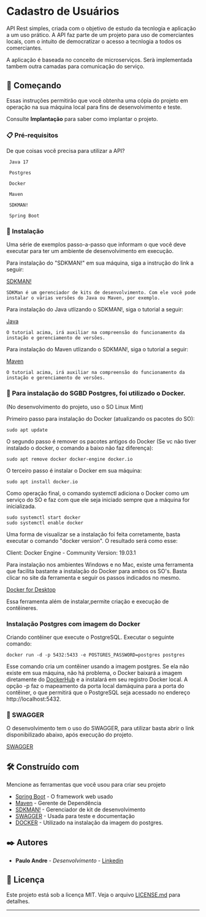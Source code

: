 # Cadastro de Usuários

API Rest simples, criada com o objetivo de estudo da tecnlogia e aplicação a um uso prático. A API faz parte de um projeto para uso de comerciantes locais, com o intuito de democratizar o acesso a tecnlogia a todos os comerciantes.

A aplicação é baseada no conceito de microserviços. Serà implementada tambem outra camadas para comunicaçâo do serviço.

## 🚀 Começando

Essas instruções permitirão que você obtenha uma cópia do projeto em operação na sua máquina local para fins de desenvolvimento e teste.

Consulte **Implantação** para saber como implantar o projeto.

### 📋 Pré-requisitos

De que coisas você precisa para utilizar a API?

```
 Java 17
 
 Postgres
 
 Docker
 
 Maven
 
 SDKMAN!
 
 Spring Boot
```

### 🔧 Instalação

Uma série de exemplos passo-a-passo que informam o que você deve executar para ter um ambiente de desenvolvimento em execução.

Para instalação do "SDKMAN!" em sua máquina, siga a instrução do link a seguir:

[SDKMAN!](https://sdkman.io/install) 

```
SDKMan é um gerenciador de kits de desenvolvimento. Com ele você pode instalar o várias versões do Java ou Maven, por exemplo.
```

Para instalação do Java utlizando o SDKMAN!, siga o tutorial a seguir:

[Java](https://medium.com/@luksrn/dica-sdkman-gerenciador-de-sdks-na-plataforma-java-dd594fb538f4) 

```
O tutorial acima, irá auxiliar na compreensão do funcionamento da instação e gerenciamento de versões. 
```

Para instalação do Maven utlizando o SDKMAN!, siga o tutorial a seguir:

[Maven](https://franciscochaves.com.br/blog/instale-o-maven-com-sdkman) 

```
O tutorial acima, irá auxiliar na compreensão do funcionamento da instação e gerenciamento de versões. 
```
### 🔧 Para instalação do SGBD Postgres, foi utilizado o Docker. 

(No desenvolvimento do projeto, uso o SO Linux Mint)

Primeiro passo para instalação do Docker (atualizando os pacotes do SO):

```
sudo apt update
```
O segundo passo é remover os pacotes antigos do Docker (Se vc não tiver instalado o docker, o comando a baixo não faz diferença):

```
sudo apt remove docker docker-engine docker.io
```

O terceiro passo é instalar o Docker em sua máquina:

```
sudo apt install docker.io
```

Como operação final, o comando systemctl adiciona o Docker como um serviço do SO e faz com que ele seja iniciado sempre que a máquina for inicializada.

```
sudo systemctl start docker
sudo systemctl enable docker

```

Uma forma de visualizar se a instalação foi feita corretamente, basta executar o comando "docker version". O resultado será como esse:

Client: Docker Engine - Community
Version:
19.03.1

Para instalação nos ambientes Windows e no Mac, existe uma ferramenta que facilita bastante a instalação do Docker para ambos os SO's.
Basta clicar no site da ferramenta e seguir os passos indicados no mesmo.

[Docker for Desktop](https://www.docker.com/products/docker-desktop/) 

Essa ferramenta além de instalar,permite criação e execução de contêineres.


### Instalação Postgres com imagem do Docker

Criando contêiner que execute o PostgreSQL. Executar o seguinte comando:

```
docker run -d -p 5432:5433 -e POSTGRES_PASSWORD=postgres postgres
```
Esse comando cria um contêiner usando a imagem postgres. Se ela não existe em sua máquina, não há problema, o Docker baixará a imagem diretamente do [DockerHub](https://hub.docker.com/) e a instalará em seu registro Docker local. A opção -p faz o mapeamento da porta local damáquina para a porta do contêiner, o que permitirá que o PostgreSQL seja
acessado no endereço http://localhost:5432.

### 🔩 SWAGGER

O desenvolvimento tem o uso do SWAGGER, para utilizar basta abrir o link disponibilizado abaixo, após execução do projeto.

[SWAGGER](http://localhost:8080/swagger-ui.html#/) 


## 🛠️ Construído com

Mencione as ferramentas que você usou para criar seu projeto

* [Spring Boot](https://spring.io/) - O framework web usado
* [Maven](https://maven.apache.org/) - Gerente de Dependência
* [SDKMAN!](https://sdkman.io/) - Gerenciador de kit de desenvolvimento
* [SWAGGER](https://swagger.io/) - Usada para teste e documentação
* [DOCKER](https://www.docker.com/) - Utilizado na instalação da imagem do postgres.





## ✒️ Autores

* **Paulo Andre** - *Desenvolvimento* - [Linkedin](https://www.linkedin.com/in/paulo-andr%C3%A9-mendes-costa/)


## 📄 Licença

Este projeto está sob a licença MIT. Veja o arquivo [LICENSE.md](https://github.com/pauloandremendes/CadastroProduto/blob/main/LICENSE) para detalhes.



---
